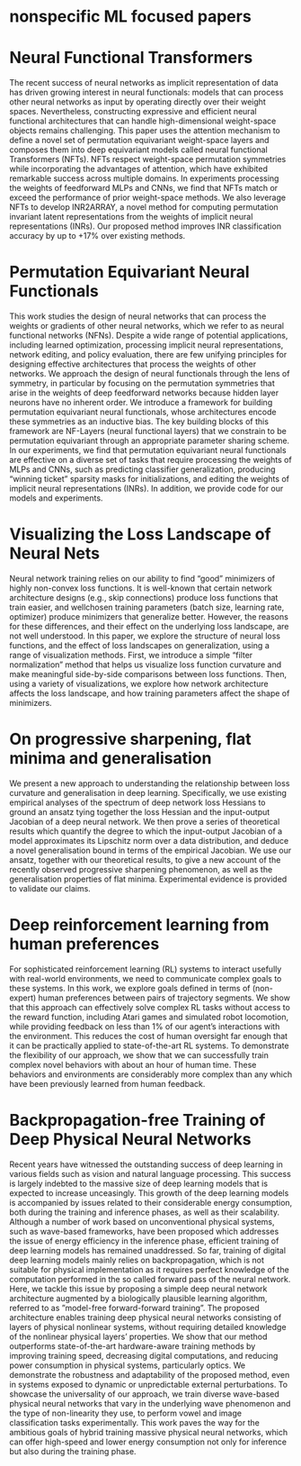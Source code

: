 
# nonspecific ML focused papers 

# Neural Functional Transformers
The recent success of neural networks as implicit representation of data has driven
growing interest in neural functionals: models that can process other neural networks
as input by operating directly over their weight spaces. Nevertheless, constructing
expressive and efficient neural functional architectures that can handle
high-dimensional weight-space objects remains challenging. This paper uses the
attention mechanism to define a novel set of permutation equivariant weight-space
layers and composes them into deep equivariant models called neural functional
Transformers (NFTs). NFTs respect weight-space permutation symmetries while
incorporating the advantages of attention, which have exhibited remarkable success
across multiple domains. In experiments processing the weights of feedforward
MLPs and CNNs, we find that NFTs match or exceed the performance of prior
weight-space methods. We also leverage NFTs to develop INR2ARRAY, a novel
method for computing permutation invariant latent representations from the weights
of implicit neural representations (INRs). Our proposed method improves INR
classification accuracy by up to +17% over existing methods.

# Permutation Equivariant Neural Functionals
This work studies the design of neural networks that can process the weights or
gradients of other neural networks, which we refer to as neural functional networks
(NFNs). Despite a wide range of potential applications, including learned optimization,
processing implicit neural representations, network editing, and policy
evaluation, there are few unifying principles for designing effective architectures
that process the weights of other networks. We approach the design of neural
functionals through the lens of symmetry, in particular by focusing on the permutation
symmetries that arise in the weights of deep feedforward networks because
hidden layer neurons have no inherent order. We introduce a framework for building
permutation equivariant neural functionals, whose architectures encode these
symmetries as an inductive bias. The key building blocks of this framework are
NF-Layers (neural functional layers) that we constrain to be permutation equivariant
through an appropriate parameter sharing scheme. In our experiments, we
find that permutation equivariant neural functionals are effective on a diverse set of
tasks that require processing the weights of MLPs and CNNs, such as predicting
classifier generalization, producing “winning ticket” sparsity masks for initializations,
and editing the weights of implicit neural representations (INRs). In addition,
we provide code for our models and experiments.

# Visualizing the Loss Landscape of Neural Nets
Neural network training relies on our ability to find “good” minimizers of highly
non-convex loss functions. It is well-known that certain network architecture
designs (e.g., skip connections) produce loss functions that train easier, and wellchosen training parameters (batch size, learning rate, optimizer) produce minimizers that generalize better. However, the reasons for these differences, and their
effect on the underlying loss landscape, are not well understood. In this paper, we
explore the structure of neural loss functions, and the effect of loss landscapes on
generalization, using a range of visualization methods. First, we introduce a simple
“filter normalization” method that helps us visualize loss function curvature and
make meaningful side-by-side comparisons between loss functions. Then, using
a variety of visualizations, we explore how network architecture affects the loss
landscape, and how training parameters affect the shape of minimizers.

# On progressive sharpening, flat minima and generalisation
We present a new approach to understanding the relationship between loss curvature and generalisation in deep learning. Specifically, we use existing empirical analyses of the spectrum of deep network loss Hessians to ground an ansatz tying together the loss Hessian and the input-output Jacobian of a deep neural network. We then prove a series of theoretical results which quantify the degree to which the input-output Jacobian of a model approximates its Lipschitz norm over a data distribution, and deduce a novel generalisation bound in terms of the empirical Jacobian. We use our ansatz, together with our theoretical results, to give a new account of the recently observed progressive sharpening phenomenon, as well as the generalisation properties of flat minima. Experimental evidence is provided to validate our claims.

# Deep reinforcement learning from human preferences
For sophisticated reinforcement learning (RL) systems to interact usefully with
real-world environments, we need to communicate complex goals to these systems.
In this work, we explore goals defined in terms of (non-expert) human preferences
between pairs of trajectory segments. We show that this approach can effectively
solve complex RL tasks without access to the reward function, including Atari
games and simulated robot locomotion, while providing feedback on less than
1% of our agent’s interactions with the environment. This reduces the cost of
human oversight far enough that it can be practically applied to state-of-the-art
RL systems. To demonstrate the flexibility of our approach, we show that we can
successfully train complex novel behaviors with about an hour of human time.
These behaviors and environments are considerably more complex than any which
have been previously learned from human feedback.

# Backpropagation-free Training of Deep Physical Neural Networks

Recent years have witnessed the outstanding success of deep learning in various fields such as vision and natural language processing. This success is
largely indebted to the massive size of deep learning models that is expected to
increase unceasingly. This growth of the deep learning models is accompanied
by issues related to their considerable energy consumption, both during the
training and inference phases, as well as their scalability. Although a number
of work based on unconventional physical systems, such as wave-based frameworks, have been proposed which addresses the issue of energy efficiency in the
inference phase, efficient training of deep learning models has remained unaddressed. So far, training of digital deep learning models mainly relies on backpropagation, which is not suitable for physical implementation as it requires
perfect knowledge of the computation performed in the so called forward pass
of the neural network. Here, we tackle this issue by proposing a simple deep
neural network architecture augmented by a biologically plausible learning algorithm, referred to as ”model-free forward-forward training”. The proposed architecture enables training deep physical neural networks consisting
of layers of physical nonlinear systems, without requiring detailed knowledge
of the nonlinear physical layers’ properties. We show that our method outperforms state-of-the-art hardware-aware training methods by improving training speed, decreasing digital computations, and reducing power consumption
in physical systems, particularly optics. We demonstrate the robustness and
adaptability of the proposed method, even in systems exposed to dynamic or
unpredictable external perturbations. To showcase the universality of our approach, we train diverse wave-based physical neural networks that vary in the
underlying wave phenomenon and the type of non-linearity they use, to perform vowel and image classification tasks experimentally. This work paves the
way for the ambitious goals of hybrid training massive physical neural networks, which can offer high-speed and lower energy consumption not only for
inference but also during the training phase.

